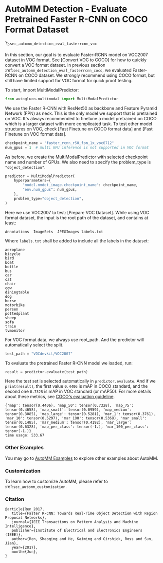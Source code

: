 # AutoMM Detection - Evaluate Pretrained Faster R-CNN on COCO Format Dataset
:label:`sec_automm_detection_eval_fasterrcnn_voc`

In this section, our goal is to evaluate Faster-RCNN model on VOC2007 dataset in VOC format.
See \[Convert VOC to COCO] for how to quickly convert a VOC format dataset.
In previous section :ref:`sec_automm_detection_eval_fasterrcnn_coco`, we evaluated Faster-RCNN on COCO dataset.
We strongly recommend using COCO format, but still have limited support for VOC format for quick proof testing.

To start, import MultiModalPredictor:

```python
from autogluon.multimodal import MultiModalPredictor
```

We use the Faster R-CNN with ResNet50 as backbone and Feature Pyramid Network (FPN) as neck.
This is the only model we support that is pretrained on VOC.
It's always recommended to finetune a model pretrained on COCO which is a larger dataset with more complicated task.
To test other model structures on VOC, check \[Fast Finetune on COCO format data] and \[Fast Finetune on VOC format data].

```python
checkpoint_name = "faster_rcnn_r50_fpn_1x_voc0712"
num_gpus = 1  # multi GPU inference is not supported in VOC format
```

As before, we create the MultiModalPredictor with selected checkpoint name and number of GPUs.
We also need to specify the problem_type is `"object_detection"`.

```python
predictor = MultiModalPredictor(
    hyperparameters={
        "model.mmdet_image.checkpoint_name": checkpoint_name,
        "env.num_gpus": num_gpus,
    },
    problem_type="object_detection",
)
```

Here we use VOC2007 to test: \[Prepare VOC Dataset].
While using VOC format dataset, the input is the root path of the dataset, and contains at least:

```
Annotations  ImageSets  JPEGImages labels.txt
```

Where `labels.txt` shall be added to include all the labels in the dataset:

```
aeroplane
bicycle
bird
boat
bottle
bus
car
cat
chair
cow
diningtable
dog
horse
motorbike
person
pottedplant
sheep
sofa
train
tvmonitor
```

For VOC format data, we always use root_path. And the predictor will automatically select the split.

```python
test_path = "VOCdevkit/VOC2007"
```

To evaluate the pretrained Faster R-CNN model we loaded, run:

```python
result = predictor.evaluate(test_path)
```

Here the test set is selected automatically in `predictor.evaluate`.
And if we `print(result)`, the first value `0.4406` is mAP in COCO standard, and the second one `0.7328` is mAP in VOC standard (or mAP50). For more details about these metrics, see [COCO's evaluation guideline](https://cocodataset.org/#detection-eval).

```
{'map': tensor(0.4406), 'map_50': tensor(0.7328), 'map_75': tensor(0.4658), 'map_small': tensor(0.0959), 'map_medium': tensor(0.3085), 'map_large': tensor(0.5281), 'mar_1': tensor(0.3761), 'mar_10': tensor(0.5297), 'mar_100': tensor(0.5368), 'mar_small': tensor(0.1485), 'mar_medium': tensor(0.4192), 'mar_large': tensor(0.6328), 'map_per_class': tensor(-1.), 'mar_100_per_class': tensor(-1.)}
time usage: 533.67
```

### Other Examples

You may go to [AutoMM Examples](https://github.com/awslabs/autogluon/tree/master/examples/automm) to explore other examples about AutoMM.

### Customization
To learn how to customize AutoMM, please refer to :ref:`sec_automm_customization`.

### Citation
```
@article{Ren_2017,
   title={Faster R-CNN: Towards Real-Time Object Detection with Region Proposal Networks},
   journal={IEEE Transactions on Pattern Analysis and Machine Intelligence},
   publisher={Institute of Electrical and Electronics Engineers (IEEE)},
   author={Ren, Shaoqing and He, Kaiming and Girshick, Ross and Sun, Jian},
   year={2017},
   month={Jun},
}
```